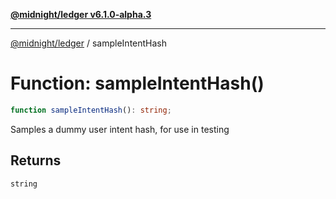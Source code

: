 [**@midnight/ledger v6.1.0-alpha.3**](../README.md)

***

[@midnight/ledger](../globals.md) / sampleIntentHash

# Function: sampleIntentHash()

```ts
function sampleIntentHash(): string;
```

Samples a dummy user intent hash, for use in testing

## Returns

`string`
